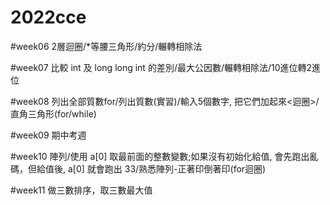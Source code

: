 # 2022cce

  #week06 2層迴圈/*等腰三角形/約分/輾轉相除法
  
  #week07 比較 int  及 long long int 的差別/最大公因數/輾轉相除法/10進位轉2進位
  
  #week08 列出全部質數for/列出質數(實習)/輸入5個數字, 把它們加起來<迴圈>/直角三角形(for/while)
  
  #week09 期中考週
  
  #week10 陣列/使用 a[0] 取最前面的整數變數;如果沒有初始化給值, 會先跑出亂碼，但給值後, a[0] 就會跑出 33/熟悉陣列-正著印倒著印(for迴圈)

  #week11 做三數排序，取三數最大值
